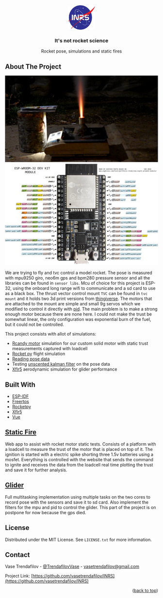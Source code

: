 <div id="top"></div>

<!-- PROJECT LOGO -->
<br />
<div align="center">
  <a href="https://feit.ukim.edu.mk/en/">
    <img src="images/logo.png" alt="Logo" width="90" height="80">
  </a>

  <h3 align="center">It's not rocket science</h3>

  <p align="center">
    Rocket pose, simulations and static fires
    <br />
   
  </p>
</div>

<!-- ABOUT THE PROJECT -->
## About The Project
![Real](images/static_test.png)
![Website](images/esp32.jpg)

We are trying to fly and tvc control a model rocket. The pose is measured with mpu9250 giro, neo6m gps and bpm280 pressure sensor and all the libraries can be found in `sensor libs`. Mcu of choice for this project is ESP-32, using the onboard long range wifi to communicate and a sd card to use as a black box. The thrust vector control mount `TVC` can be found in `tvc mount` and it holds two 3d print versions from [thingiverse](https://www.thingiverse.com/). The motors that are attached to the mount are simple and small 9g servos which we modified to control it directly with [pid](https://github.com/vasetrendafilov/INRS/tree/main/analogservo). The main problem is to make a strong enough motor because there are none here. I could not make the trust be somewhat linear, the only configuration was exponential burn of the fuel, but it could not be controlled. 

This project consists with allot of simulations:
* [Rcandy motor](https://github.com/vasetrendafilov/INRS/blob/main/simulations/Rcandy_Motors.ipynb) simulation for our custom solid motor with static trust measurements captured with loadcell
* [Rocket py](https://github.com/vasetrendafilov/INRS/blob/main/simulations/sim.ipynb) flight simulation
* [Reading pose data](https://github.com/vasetrendafilov/INRS/blob/main/simulations/reader.ipynb)
* Testing [unscented kalman filter](https://github.com/vasetrendafilov/INRS/blob/main/simulations/ukf.ipynb) on the pose data
* [Xflr5](https://github.com/vasetrendafilov/INRS/tree/main/simulations/xflr5_6.50_win64) aerodynamic simulation for glider performance


## Built With

* [ESP-IDF](https://github.com/espressif/esp-idf)
* [Freertos](https://www.freertos.org/)
* [Rocketpy](https://docs.rocketpy.org/en/latest/)
* [Xflr5](http://www.xflr5.tech/xflr5.htm)
* [Vue](https://vuejs.org/)


## [Static Fire](https://github.com/vasetrendafilov/INRS/tree/main/static_fire)

Web app to assist with rocket motor static tests. Consists of a platform with a loadcell to measure the trust of the motor that is placed on top of it. The ignition is started with a electric spike shorting three 1.5v batteries using a mosfet. Everything is controlled with the website that sends the command to ignite and receives the data from the loadcell real time plotting the trust and save it for further analysis. 

## [Glider](https://github.com/vasetrendafilov/INRS/tree/main/glider)

Full multitasking implementation using multiple tasks on the two cores to record pose with the sensors and save it to sd card. Also implement the filters for the mpu and pid to control the glider. This part of the project is on postpone for now because the gps died.
  
<!-- LICENSE -->
## License

Distributed under the MIT License. See `LICENSE.txt` for more information.


<!-- CONTACT -->
## Contact

Vase Trendafilov - [@TrendafilovVase](https://twitter.com/TrendafilovVase) - [vasetrendafilov@gmail.com](mailto:vasetrendafilov@gmail.com)

Project Link: [https://github.com/vasetrendafilov/INRS](https://github.com/vasetrendafilov/INRS)

<p align="right">(<a href="#top">back to top</a>)</p>
